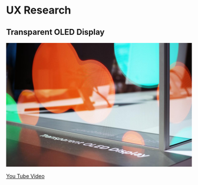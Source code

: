 # UX Research

## Transparent OLED Display

<kbd>
   <img src="images/TransparentOLED.jpg">
 </kbd>

[You Tube Video](https://www.youtube.com/watch?time_continue=111&v=_lT-YdomsIE&feature=emb_logo)
